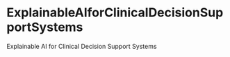 # ExplainableAIforClinicalDecisionSupportSystems
Explainable AI for Clinical Decision Support Systems
